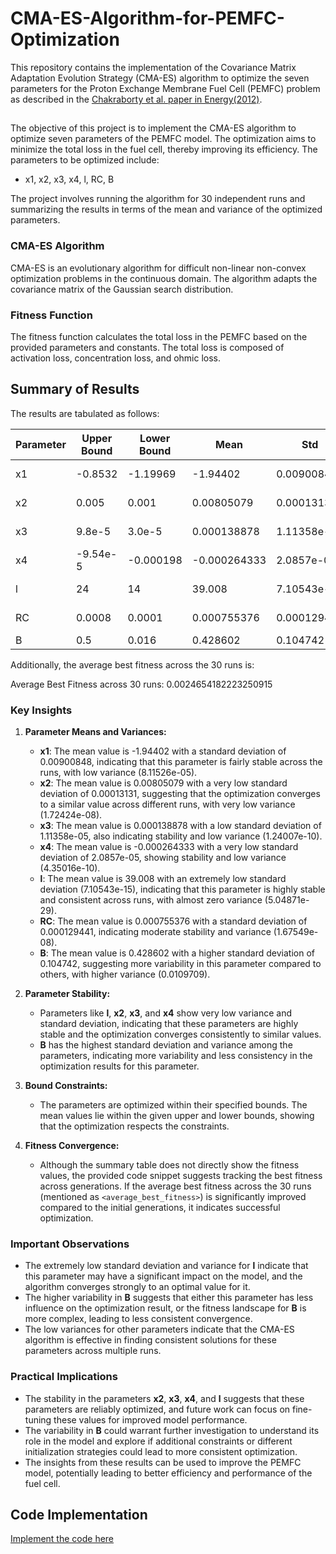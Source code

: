 # CMA-ES-Algorithm-for-PEMFC-Optimization

This repository contains the implementation of the Covariance Matrix Adaptation Evolution Strategy (CMA-ES) algorithm to optimize the seven parameters for the Proton Exchange Membrane Fuel Cell (PEMFC) problem as described in the [Chakraborty et al. paper in Energy(2012)](https://www.sciencedirect.com/science/article/abs/pii/S0360544212000448).

##
The objective of this project is to implement the CMA-ES algorithm to optimize seven parameters of the PEMFC model. The optimization aims to minimize the total loss in the fuel cell, thereby improving its efficiency. The parameters to be optimized include:
- x1, x2, x3, x4, l, RC, B

The project involves running the algorithm for 30 independent runs and summarizing the results in terms of the mean and variance of the optimized parameters.

### CMA-ES Algorithm

CMA-ES is an evolutionary algorithm for difficult non-linear non-convex optimization problems in the continuous domain. The algorithm adapts the covariance matrix of the Gaussian search distribution.

### Fitness Function

The fitness function calculates the total loss in the PEMFC based on the provided parameters and constants. The total loss is composed of activation loss, concentration loss, and ohmic loss.

## Summary of Results

The results are tabulated as follows:

| Parameter | Upper Bound | Lower Bound | Mean        | Std         | Variance    |
|-----------|-------------|-------------|-------------|-------------|-------------|
| x1        | -0.8532     | -1.19969    | -1.94402    | 0.00900848  | 8.11526e-05 |
| x2        | 0.005       | 0.001       | 0.00805079  | 0.00013131  | 1.72424e-08 |
| x3        | 9.8e-5      | 3.0e-5      | 0.000138878 | 1.11358e-05 | 1.24007e-10 |
| x4        | -9.54e-5    | -0.000198   | -0.000264333| 2.0857e-05  | 4.35016e-10 |
| l         | 24          | 14          | 39.008      | 7.10543e-15 | 5.04871e-29 |
| RC        | 0.0008      | 0.0001      | 0.000755376 | 0.000129441 | 1.67549e-08 |
| B         | 0.5         | 0.016       | 0.428602    | 0.104742    | 0.0109709   |

Additionally, the average best fitness across the 30 runs is:

Average Best Fitness across 30 runs: 0.0024654182223250915

### Key Insights

1. **Parameter Means and Variances:**
   - **x1**: The mean value is -1.94402 with a standard deviation of 0.00900848, indicating that this parameter is fairly stable across the runs, with low variance (8.11526e-05).
   - **x2**: The mean value is 0.00805079 with a very low standard deviation of 0.00013131, suggesting that the optimization converges to a similar value across different runs, with very low variance (1.72424e-08).
   - **x3**: The mean value is 0.000138878 with a low standard deviation of 1.11358e-05, also indicating stability and low variance (1.24007e-10).
   - **x4**: The mean value is -0.000264333 with a very low standard deviation of 2.0857e-05, showing stability and low variance (4.35016e-10).
   - **l**: The mean value is 39.008 with an extremely low standard deviation (7.10543e-15), indicating that this parameter is highly stable and consistent across runs, with almost zero variance (5.04871e-29).
   - **RC**: The mean value is 0.000755376 with a standard deviation of 0.000129441, indicating moderate stability and variance (1.67549e-08).
   - **B**: The mean value is 0.428602 with a higher standard deviation of 0.104742, suggesting more variability in this parameter compared to others, with higher variance (0.0109709).

2. **Parameter Stability:**
   - Parameters like **l**, **x2**, **x3**, and **x4** show very low variance and standard deviation, indicating that these parameters are highly stable and the optimization converges consistently to similar values.
   - **B** has the highest standard deviation and variance among the parameters, indicating more variability and less consistency in the optimization results for this parameter.

3. **Bound Constraints:**
   - The parameters are optimized within their specified bounds. The mean values lie within the given upper and lower bounds, showing that the optimization respects the constraints.

4. **Fitness Convergence:**
   - Although the summary table does not directly show the fitness values, the provided code snippet suggests tracking the best fitness across generations. If the average best fitness across the 30 runs (mentioned as `<average_best_fitness>`) is significantly improved compared to the initial generations, it indicates successful optimization.

### Important Observations

- The extremely low standard deviation and variance for **l** indicate that this parameter may have a significant impact on the model, and the algorithm converges strongly to an optimal value for it.
- The higher variability in **B** suggests that either this parameter has less influence on the optimization result, or the fitness landscape for **B** is more complex, leading to less consistent convergence.
- The low variances for other parameters indicate that the CMA-ES algorithm is effective in finding consistent solutions for these parameters across multiple runs.

### Practical Implications

- The stability in the parameters **x2**, **x3**, **x4**, and **l** suggests that these parameters are reliably optimized, and future work can focus on fine-tuning these values for improved model performance.
- The variability in **B** could warrant further investigation to understand its role in the model and explore if additional constraints or different initialization strategies could lead to more consistent optimization.
- The insights from these results can be used to improve the PEMFC model, potentially leading to better efficiency and performance of the fuel cell.


## Code Implementation
[Implement the code here](CMA_ES_Algorithm.ipynb)
